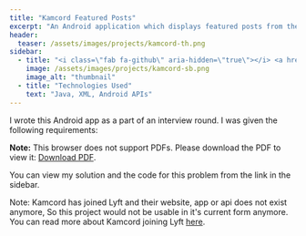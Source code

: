 ```yaml
---
title: "Kamcord Featured Posts"
excerpt: "An Android application which displays featured posts from the Kamcord website."
header:
  teaser: /assets/images/projects/kamcord-th.png
sidebar:
  - title: "<i class=\"fab fa-github\" aria-hidden=\"true\"></i> <a href=\"https://github.com/yashketkar/kamcord\">GitHub Repo</a>"
    image: /assets/images/projects/kamcord-sb.png
    image_alt: "thumbnail"
  - title: "Technologies Used"
    text: "Java, XML, Android APIs"
---
```

I wrote this Android app as a part of an interview round. I was given the following requirements:

<object data="/assets/docs/AndroidProgrammingChallengev3FINALFINAL.pdf" width="100%" height="100%" type='application/pdf'>
   <p><b>Note:</b> This browser does not support PDFs. Please download the PDF to view it: <a href="/assets/docs/AndroidProgrammingChallengev3FINALFINAL.pdf">Download PDF</a>.</p>
</object>

You can view my solution and the code for this problem from the link in the sidebar.

Note: Kamcord has joined Lyft and their website, app or api does not exist anymore, So this project would not be usable in it's current form anymore.
You can read more about Kamcord joining Lyft [here](https://medium.com/@Kamcord/were-joining-lyft-d1bb6523ac90).
